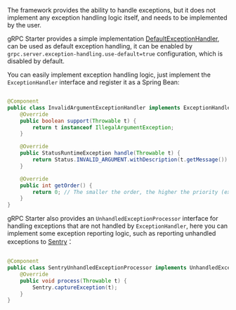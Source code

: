 The framework provides the ability to handle exceptions, but it does not implement any exception handling logic itself,
and needs to be implemented by the user.

gRPC Starter provides a simple
implementation [DefaultExceptionHandler](https://github.com/DanielLiu1123/grpc-starter/blob/main/grpc-boot-autoconfigure/grpc-server-boot-autoconfigure/src/main/java/com/freemanan/starter/grpc/server/extension/exceptionhandling/DefaultExceptionHandler.java),
can be used as default exception handling, it can be enabled by `grpc.server.exception-handling.use-default=true`
configuration, which is disabled by default.

You can easily implement exception handling logic, just implement the `ExceptionHandler` interface and register it as a
Spring Bean:

```java

@Component
public class InvalidArgumentExceptionHandler implements ExceptionHandler {
    @Override
    public boolean support(Throwable t) {
        return t instanceof IllegalArgumentException;
    }

    @Override
    public StatusRuntimeException handle(Throwable t) {
        return Status.INVALID_ARGUMENT.withDescription(t.getMessage()).asRuntimeException();
    }

    @Override
    public int getOrder() {
        return 0; // The smaller the order, the higher the priority (executed first)
    }
}
```

gRPC Starter also provides an `UnhandledExceptionProcessor` interface for handling exceptions that are not handled
by `ExceptionHandler`, here you can implement some exception reporting logic, such as reporting unhandled exceptions
to [Sentry](https://sentry.io/)：

```java

@Component
public class SentryUnhandledExceptionProcessor implements UnhandledExceptionProcessor {
    @Override
    public void process(Throwable t) {
        Sentry.captureException(t);
    }
}
```